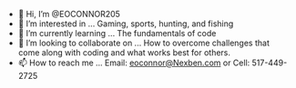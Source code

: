 - 👋 Hi, I’m @EOCONNOR205
- 👀 I’m interested in ... Gaming, sports, hunting, and fishing
- 🌱 I’m currently learning ... The fundamentals of code
- 💞️ I’m looking to collaborate on ... How to overcome challenges that come along with coding and what works best for others.
- 📫 How to reach me ... Email: eoconnor@Nexben.com or Cell: 517-449-2725

<!---
EOCONNOR205/EOCONNOR205 is a ✨ special ✨ repository because its `README.md` (this file) appears on your GitHub profile.
You can click the Preview link to take a look at your changes.
--->
